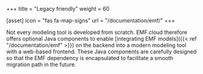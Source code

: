 +++
title = "Legacy friendly"
weight = 60

[asset]
  icon = "fas fa-map-signs"
  url = "/documentation/emf/"
+++

Not every modeling tool is developed from scratch. EMF.cloud therefore offers optional Java components to enable [integrating EMF models]({{< ref "/documentation/emf" >}}) on the backend into a modern modeling tool with a web-based frontend. These Java components are carefully designed so that the EMF dependency is encapsulated to facilitate a smooth migration path in the future.

